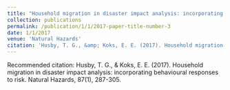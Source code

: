 ```yaml
---
title: "Household migration in disaster impact analysis: incorporating behavioural responses to risk"
collection: publications
permalink: /publication/1/1/2017-paper-title-number-3
date: 1/1/2017
venue: 'Natural Hazards'
citation: 'Husby, T. G., &amp; Koks, E. E. (2017). Household migration in disaster impact analysis: incorporating behavioural responses to risk. Natural Hazards, 87(1), 287-305.'
---
```

Recommended citation: Husby, T. G., & Koks, E. E. (2017). Household migration in disaster impact analysis: incorporating behavioural responses to risk. Natural Hazards, 87(1), 287-305. 
